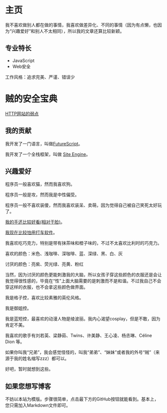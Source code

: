 主页
========

我不喜欢做别人都在做的事情，我喜欢做差异化、不同的事情（因为有点懒，也因为“兴趣爱好”和别人不太相同），所以我的文章还算比较新颖。

专业特长
------------

- JavaScript
- Web安全

工作风格：追求完美、严谨、错误少

贼的安全宝典
================

[HTTP网站的弱点](/40-http-weakness)

我的贡献
------------

我开发了一门语言，叫做[FutureScript](https://futurescript.org/)。

我开发了一个全栈框架，叫做 [Site Engine](http://zizisoft.com/site)。

兴趣爱好
---------

程序员一般喜欢猫，然而我喜欢狗。

程序员一般是攻，然而我是中性偏受。

程序员一般不喜欢装傻，然而我喜欢装呆、卖萌，因为觉得自己被自己笑死太好玩了。

[我的手还比较好看(相对于脸)](/27-hand)。

[我现在比较怕用打车软件](/28-fear-didi)。

我喜欢吃巧克力，特别是带有抹茶味和橙子味的，不过不太喜欢比利时的巧克力。

喜欢的颜色：米色、浅咖啡、深咖啡、蓝、深绿、黑、白、灰

讨厌的颜色：亮紫、荧光绿、亮黄、粉红

当然，因为讨厌的颜色更能刺激我的大脑，所以女孩子穿这些颜色的衣服还是会让我觉得很性感的，毕竟在“性”上面大脑需要的是刺激而不是和谐。不过我自己不会穿这样的衣服，也不会拿这些颜色做界面。

我是格子控，喜欢比较素雅的英伦风格。

我是御姐控。

我是蓝短控，最喜欢的动漫人物是绫波丽。我内心渴望cosplay，但是不敢，因为肯定不美。

我喜欢的歌手有刘若英、梁静茹、Twins、许美静、王心凌、杨丞琳、Céline Dion 等。

如果你叫我“兄弟”，我会感觉怪怪的，叫我“弟弟”、“妹妹”或者我的外号“贼”（来源于我的姓名缩写zzz）都可以。

好吧，暂时就想到这些。

如果您想写博客
----------------

不妨以本站为模版。步骤很简单，点击最下方的GitHub按钮就能看到。基本上，您只需加入Markdown文件即可。
